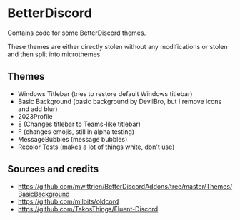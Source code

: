 # BetterDiscord
Contains code for some BetterDiscord themes. 

These themes are either directly stolen without any modifications or stolen and then split into microthemes. 

## Themes
- Windows Titlebar (tries to restore default Windows titlebar)
- Basic Background (basic background by DevilBro, but I remove icons and add blur)
- 2023Profile
- E (Changes titlebar to Teams-like titlebar)
- F (changes emojis, still in alpha testing)
- MessageBubbles (message bubbles)
- Recolor Tests (makes a lot of things white, don't use)

## Sources and credits
- https://github.com/mwittrien/BetterDiscordAddons/tree/master/Themes/BasicBackground
- https://github.com/milbits/oldcord
- https://github.com/TakosThings/Fluent-Discord
